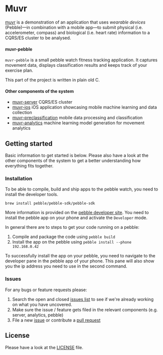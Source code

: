 # Muvr

[muvr](http://www.muvr.io/) is a demonstration of an application that uses _wearable devices_ (Pebble)—in combination with a mobile app—to submit physical (i.e. accelerometer, compass) and biological (i.e. heart rate) information to a CQRS/ES cluster to be analysed.

#### muvr-pebble
`muvr-pebble` is a small pebble watch fitness tracking application. It captures movement data, displays classification results and keeps track of your exercise plan.  

This part of the project is written in plain old C.

#### Other components of the system
- [muvr-server](https://github.com/muvr/muvr-server) CQRS/ES cluster 
- [muvr-ios](https://github.com/muvr/muvr-ios) iOS application showcasing mobile machine learning and data collection
- [muvr-preclassification](https://github.com/muvr/muvr-preclassification) mobile data processing and classification
- [muvr-analytics](https://github.com/muvr/muvr-analytics) machine learning model generation for movement analytics

## Getting started
Basic information to get started is below. Please also have a look at the other components of the system to get a better understanding how everything fits together.

### Installation
To be able to compile, build and ship apps to the pebble watch, you need to install the developer tools.
```
brew install pebble/pebble-sdk/pebble-sdk
```
More information is provided on the [pebble developer site](https://developer.getpebble.com/sdk/). You need to install the pebble app on your phone and activate the `Developer` mode. 


In general there are to steps to get your code running on a pebble:
  1. Compile and package the code using `pebble build`
  2. Install the app on the pebble using `pebble install --phone 192.168.0.42`

To successfully install the app on your pebble, you need to navigate to the developer pane in the pebble app of your phone. This pane will also show you the ip address you need to use in the second command.

### Issues

For any bugs or feature requests please:

1. Search the open and closed
   [issues list](https://github.com/muvr/muvr-pebble/issues) to see if we're
   already working on what you have uncovered.
2. Make sure the issue / feature gets filed in the relevant components (e.g. server, analytics, pebble)
3. File a new [issue](https://github.com/muvr/muvr-pebble/issues) or contribute a 
  [pull request](https://github.com/muvr/muvr-pebble/pulls) 

## License
Please have a look at the [LICENSE](https://github.com/muvr/muvr-pebble/blob/develop/LICENSE) file.
